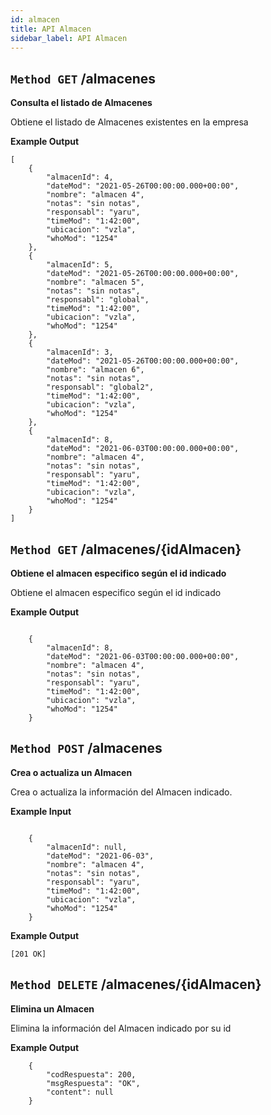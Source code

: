 ```yaml
---
id: almacen
title: API Almacen
sidebar_label: API Almacen
---
```


## `Method GET` /almacenes
**Consulta el listado de Almacenes**

Obtiene el listado de Almacenes existentes en la empresa

**Example Output**


```
[
    {
        "almacenId": 4,
        "dateMod": "2021-05-26T00:00:00.000+00:00",
        "nombre": "almacen 4",
        "notas": "sin notas",
        "responsabl": "yaru",
        "timeMod": "1:42:00",
        "ubicacion": "vzla",
        "whoMod": "1254"
    },
    {
        "almacenId": 5,
        "dateMod": "2021-05-26T00:00:00.000+00:00",
        "nombre": "almacen 5",
        "notas": "sin notas",
        "responsabl": "global",
        "timeMod": "1:42:00",
        "ubicacion": "vzla",
        "whoMod": "1254"
    },
    {
        "almacenId": 3,
        "dateMod": "2021-05-26T00:00:00.000+00:00",
        "nombre": "almacen 6",
        "notas": "sin notas",
        "responsabl": "global2",
        "timeMod": "1:42:00",
        "ubicacion": "vzla",
        "whoMod": "1254"
    },
    {
        "almacenId": 8,
        "dateMod": "2021-06-03T00:00:00.000+00:00",
        "nombre": "almacen 4",
        "notas": "sin notas",
        "responsabl": "yaru",
        "timeMod": "1:42:00",
        "ubicacion": "vzla",
        "whoMod": "1254"
    }
]
```

## `Method GET` /almacenes/{idAlmacen}
**Obtiene el almacen especifico según el id indicado**

Obtiene el almacen especifico según el id indicado 

**Example Output**


```

    {
		"almacenId": 8,
		"dateMod": "2021-06-03T00:00:00.000+00:00",
		"nombre": "almacen 4",
		"notas": "sin notas",
		"responsabl": "yaru",
		"timeMod": "1:42:00",
		"ubicacion": "vzla",
		"whoMod": "1254"
	}

```

## `Method POST` /almacenes
**Crea o actualiza un Almacen**

Crea o actualiza la información del Almacen indicado.

**Example Input**

```
	
    {
        "almacenId": null,
        "dateMod": "2021-06-03",
        "nombre": "almacen 4",
        "notas": "sin notas",
        "responsabl": "yaru",
        "timeMod": "1:42:00",
        "ubicacion": "vzla",
        "whoMod": "1254"
    }

```

**Example Output**

```
[201 OK]
```

## `Method DELETE` /almacenes/{idAlmacen}
**Elimina un Almacen**

Elimina la información del Almacen indicado por su id

**Example Output**

```
	{
		"codRespuesta": 200,
		"msgRespuesta": "OK",
		"content": null
	}
```
